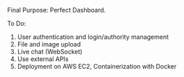 Final Purpose: Perfect Dashboard.

To Do:
1. User authentication and login/authority management
2. File and image upload
3. Live chat (WebSocket)
4. Use external APIs
5. Deployment on AWS EC2, Containerization with Docker

